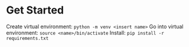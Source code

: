 # Get Started
Create virtual environment: `python -m venv <insert name>`
Go into virtual environment: `source <name>/bin/activate`
Install: `pip install -r requirements.txt`


